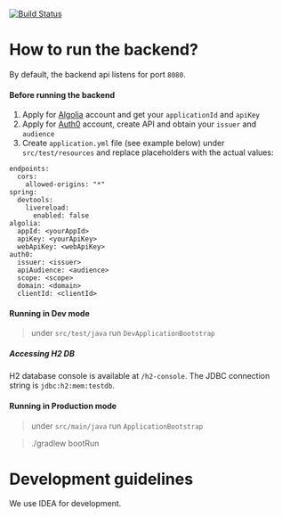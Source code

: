 
[![Build Status](https://travis-ci.org/devchampions/devevents-backend.svg?branch=master)](https://travis-ci.org/devchampions/devevents-backend)

# How to run the backend?

By default, the backend api listens for port `8080`.

#### Before running the backend
1. Apply for [Algolia](https://www.algolia.com) account and get your `applicationId` and `apiKey`
2. Apply for [Auth0](https://auth0.com) account, create API and obtain your `issuer` and `audience`
3. Create `application.yml` file (see example below) under `src/test/resources` and replace placeholders with the actual values:
```
endpoints:
  cors:
    allowed-origins: "*"
spring:
  devtools:
    livereload:
      enabled: false
algolia:
  appId: <yourAppId>
  apiKey: <yourApiKey>
  webApiKey: <webApiKey>
auth0:
  issuer: <issuer>
  apiAudience: <audience>
  scope: <scope>
  domain: <domain>
  clientId: <clientId>  
```


#### Running in Dev mode
> under `src/test/java` run `DevApplicationBootstrap`
 
##### Accessing H2 DB
H2 database console is available at `/h2-console`. The JDBC connection string is `jdbc:h2:mem:testdb`. 
 
#### Running in Production mode
> under `src/main/java` run `ApplicationBootstrap`

> ./gradlew bootRun

# Development guidelines
We use IDEA for development.



